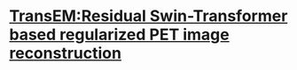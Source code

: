 # [TransEM:Residual Swin-Transformer based regularized PET image reconstruction](https://arxiv.org/pdf/2205.04204.pdf)
